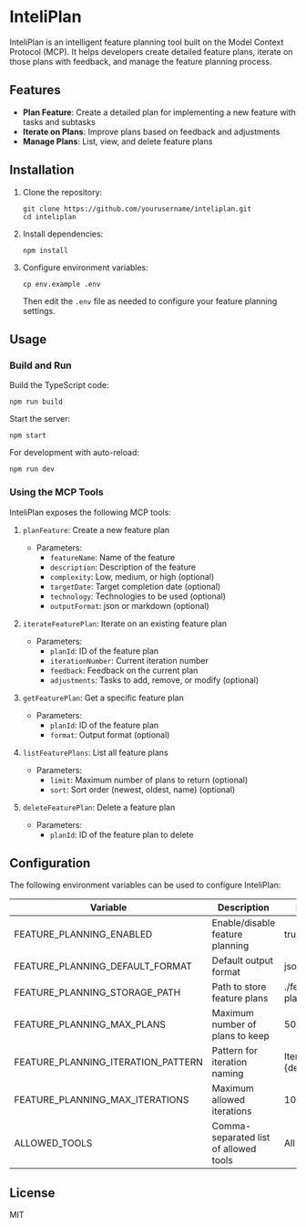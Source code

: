 # InteliPlan

InteliPlan is an intelligent feature planning tool built on the Model Context Protocol (MCP). It helps developers create detailed feature plans, iterate on those plans with feedback, and manage the feature planning process.

## Features

- **Plan Feature**: Create a detailed plan for implementing a new feature with tasks and subtasks
- **Iterate on Plans**: Improve plans based on feedback and adjustments
- **Manage Plans**: List, view, and delete feature plans

## Installation

1. Clone the repository:
   ```
   git clone https://github.com/yourusername/inteliplan.git
   cd inteliplan
   ```

2. Install dependencies:
   ```
   npm install
   ```

3. Configure environment variables:
   ```
   cp env.example .env
   ```
   Then edit the `.env` file as needed to configure your feature planning settings.

## Usage

### Build and Run

Build the TypeScript code:
```
npm run build
```

Start the server:
```
npm start
```

For development with auto-reload:
```
npm run dev
```

### Using the MCP Tools

InteliPlan exposes the following MCP tools:

1. `planFeature`: Create a new feature plan
   - Parameters: 
     - `featureName`: Name of the feature
     - `description`: Description of the feature
     - `complexity`: Low, medium, or high (optional)
     - `targetDate`: Target completion date (optional)
     - `technology`: Technologies to be used (optional)
     - `outputFormat`: json or markdown (optional)

2. `iterateFeaturePlan`: Iterate on an existing feature plan
   - Parameters:
     - `planId`: ID of the feature plan
     - `iterationNumber`: Current iteration number
     - `feedback`: Feedback on the current plan
     - `adjustments`: Tasks to add, remove, or modify (optional)

3. `getFeaturePlan`: Get a specific feature plan
   - Parameters:
     - `planId`: ID of the feature plan
     - `format`: Output format (optional)

4. `listFeaturePlans`: List all feature plans
   - Parameters:
     - `limit`: Maximum number of plans to return (optional)
     - `sort`: Sort order (newest, oldest, name) (optional)

5. `deleteFeaturePlan`: Delete a feature plan
   - Parameters:
     - `planId`: ID of the feature plan to delete

## Configuration

The following environment variables can be used to configure InteliPlan:

| Variable | Description | Default |
|----------|-------------|---------|
| FEATURE_PLANNING_ENABLED | Enable/disable feature planning | true |
| FEATURE_PLANNING_DEFAULT_FORMAT | Default output format | json |
| FEATURE_PLANNING_STORAGE_PATH | Path to store feature plans | ./feature-plans |
| FEATURE_PLANNING_MAX_PLANS | Maximum number of plans to keep | 50 |
| FEATURE_PLANNING_ITERATION_PATTERN | Pattern for iteration naming | Iteration {n}: {description} |
| FEATURE_PLANNING_MAX_ITERATIONS | Maximum allowed iterations | 10 |
| ALLOWED_TOOLS | Comma-separated list of allowed tools | All tools |

## License

MIT 